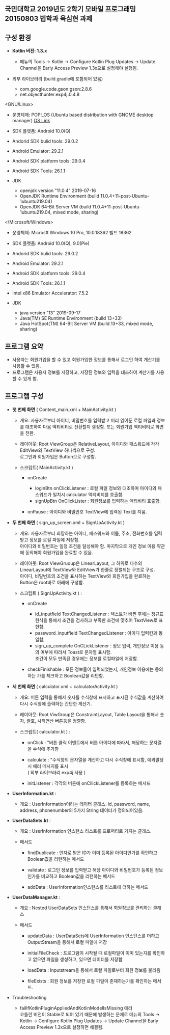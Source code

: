 ## 국민대학교 2019년도 2학기 모바일 프로그래밍 20150803 법학과 육심현 과제

## 구성 환경

- **Kotlin 버전: 1.3.x**
  - 메뉴의 Tools -> Kotlin -> Configure Kotlin Plug Updates -> Update Channel을 Early Access Preview 1.3x으로 설정해야 실행됨.

- 외부 라이브러리 (build.gradle에 포함되어 있음)
  - com.google.code.gson:gson:2.8.6
  - net.objecthunter:exp4j:0.4.8
  
<GNU/Linux>

- 운영체제: POP!_OS (Ubuntu based distribution with GNOME desktop manager) [OS Link](https://system76.com/pop)

- SDK 플랫폼: Android 10.0(Q)
- Andorid SDK bulid tools: 29.0.2
- Android Emulator: 29.2.1
- Android SDK platform tools: 29.0.4
- Android SDK Tools: 26.1.1

- JDK
  - openjdk version "11.0.4" 2019-07-16
  - OpenJDK Runtime Environment (build 11.0.4+11-post-Ubuntu-1ubuntu219.04)
  - OpenJDK 64-Bit Server VM (build 11.0.4+11-post-Ubuntu-1ubuntu219.04, mixed mode, sharing)
  
<\Microsoft/Windows>

- 운영체제: Microsft Windows 10 Pro, 10.0.18362 빌드 18362
  
- SDK 플랫폼: Android 10.0(Q), 9.0(Pie)
- Andorid SDK bulid tools: 29.0.2
- Android Emulator: 29.2.1
- Android SDK platform tools: 29.0.4
- Android SDK Tools: 26.1.1
- Intel x86 Emulator Accelerator: 7.5.2

- JDK
  - java version "13" 2019-09-17
  - Java(TM) SE Runtime Environment (build 13+33)
  - Java HotSpot(TM) 64-Bit Server VM (build 13+33, mixed mode, sharing)

## 프로그램 요약

- 사용자는 회원가입을 할 수 있고 회원가입한 정보를 통해서 로그인 하여 계산기를 사용할 수 있음.
- 프로그램은 사용자 정보를 저장하고, 저장된 정보와 입력을 대조하여 계산기를 사용할 수 있게 함.

## 프로그램 구성

- **첫 번째 화면** ( Content_main.xml + MainActivity.kt )
  - 개요: 사용자로부터 아이디, 비밀번호를 입력받고 미리 읽어둔 로컬 파일과 정보를 대조하여 다음 액티비티로 전환할지 결정함. 또는 회원가입 액티비티로 화면을 전환.

  - 레이아웃: Root ViewGroup은 RelativeLayout, 아이디와 패스워드에 각각 EditView와 TextView 하나씩으로 구성.  
  로그인과 회원가입은 Button으로 구성함.

  - 스크립트( MainActivity.kt )
    - onCreate
      - loginBtn onClickListener : 로컬 파일 정보와 대조하여 아이디와 패스워드가 일치시 calculator 액티비티를 호출함.
      - signUpBtn OnClickLister :  회원정보를 입력하는 액티비티 호출함.
  
    - onPause : 아이디와 비밀번호 TextView에 입력된 Text를 지움.

- **두 번째 화면** ( sign_up_screen.xml + SignUpActivity.kt )
  - 개요: 사용자로부터 희망하는 아이디, 패스워드와 이름, 주소, 전화번호를 입력받고 정보를 로컬 파일에 저장함.  
  아이디와 비밀번호는 일정 조건을 달성해야 함. 마지막으로 개인 정보 이용 약관에 동의해야 회원가입을 완료할 수 있음.
  
  - 레이아웃: Root ViewGruoup은 LinearLayout, 그 하위로 다수의 LinearLayout에 TextView와 EditView가 한줄로 정렬되는 구조로 구성.  
  아이디, 비밀번호의 조건을 표시하는 TextView와 회원가입을 완료하는 Button은 root바로 아래에 구성함.

  - 스크립트 ( SignUpActivity.kt ) :
    - onCreate
      - id_inputfield TextChangedListener : 텍스트가 바뀐 후에는 정규표현식을 통해서 조건을 검사하고 부족한 조건에 맞추어 TextView로 표현함.
      - password_inputfield TextChangedListener : 아이디 입력칸과 동일함,
      - sign_up_complete OnCLickListener : 정보 입력, 개인정보 이용 동의 여부에 따라서 Toast로 문자열 표시함.  
      조건이 모두 만족된 경우에는 정보를 로컬파일에 저장함.
  
    - checkFinishable : 모든 정보들이 입력되었는지, 개인정보 이용에는 동의하는 가를 체크하고 Boolean값을 리턴함.
  
- **세 번째 화면** ( calculator.xml + calculatorActivity.kt )
  
  - 개요: 버튼 입력을 통해서 숫자를 수식창에 표시하고 표시된 수식값을 계산하여 다시 수식창에 출력하는 간단한 계산기.

  - 레이아웃: Root ViwGroup은 ConstraintLayout, Table Layout을 통해서 숫자, 괄호, 사칙연산 버튼등을 정렬함.

  - 스크립트( calculator.kt ) :
    - onClick : "버튼 클릭 이벤트에서 버튼 아이디에 따라서, 해당하는 문자열을 수식에 추가함
  
    - calculate : "수식창의 문자열을 계산하고 다시 수식창에 표시함, 예외발생시 에러 메시지를 표시  
    ( 외부 라이브러리 exp4j 사용 )
  
    - initListener : 각각의 버튼에 onCllickListener를 등록하는 메서드
  
- **UserInformation.kt** :
  - 개요 : UserInformation이라는 데이터 클래스. id, password, name, address, phonenumber의 5가지 String 데이터가 정의되어있음.
  
- **UserDataSets.kt** :
  - 개요 : UserInformation 인스턴스 리스트를 프로퍼티로 가지는 클래스.

  - 메서드
    - findDuplicate : 인자로 받은 ID가 이미 등록된 아이디인가를 확인하고 Boolean값을 리턴하는 메서드
  
    - validate : 로그인 정보를 입력받고 해당 아이디와 비밀번호가 등록된 정보인가를 비교하고 Boolean값을 리턴하는 메서드
  
    - addData : UserInformation인스턴스를 리스트에 더하는 메서드
  
- **UserDataManager.kt** :
  - 개요 : Nested UserDataSets 인스턴스를 통해서 회원정보를 관리하는 클래스

  - 메서드
    - updateData : UserDataSets에 UserInformation 인스턴스를 더하고 OutputStream을 통해서 로컬 파일에 저장
  
    - initialFileCheck : 프로그램이 시작될 때 로컬파일이 이미 있는지를 확인하고 없으면 파일을 생성하고, 있으면 데이터를 저장함
  
    - loadData : Inputstream을 통해서 로컬 파일로부터 회원 정보를 불러옴
  
    - fileExists : 회원 정보를 저장한 로컬 파일이 존재하는가를 확인하는 메서드.

- Troubleshooting
  - failIfKotlinPluginAppliedAndKotlinModelIsMissing 에러  
  코틀린 버전이 Stable로 되어 있기 때문에 발생하는 문제로 메뉴의 Tools -> Kotlin -> Configure Kotlin Plug Updates -> Update Channel을 Early Access Preview 1.3x으로 설정하면 해결됨. 

